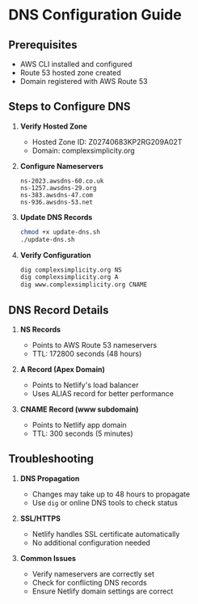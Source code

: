 # DNS Configuration Guide

## Prerequisites
- AWS CLI installed and configured
- Route 53 hosted zone created
- Domain registered with AWS Route 53

## Steps to Configure DNS

1. **Verify Hosted Zone**
   - Hosted Zone ID: Z02740683KP2RG209A02T
   - Domain: complexsimplicity.org

2. **Configure Nameservers**
   ```
   ns-2023.awsdns-60.co.uk
   ns-1257.awsdns-29.org
   ns-383.awsdns-47.com
   ns-936.awsdns-53.net
   ```

3. **Update DNS Records**
   ```bash
   chmod +x update-dns.sh
   ./update-dns.sh
   ```

4. **Verify Configuration**
   ```bash
   dig complexsimplicity.org NS
   dig complexsimplicity.org A
   dig www.complexsimplicity.org CNAME
   ```

## DNS Record Details

1. **NS Records**
   - Points to AWS Route 53 nameservers
   - TTL: 172800 seconds (48 hours)

2. **A Record (Apex Domain)**
   - Points to Netlify's load balancer
   - Uses ALIAS record for better performance

3. **CNAME Record (www subdomain)**
   - Points to Netlify app domain
   - TTL: 300 seconds (5 minutes)

## Troubleshooting

1. **DNS Propagation**
   - Changes may take up to 48 hours to propagate
   - Use `dig` or online DNS tools to check status

2. **SSL/HTTPS**
   - Netlify handles SSL certificate automatically
   - No additional configuration needed

3. **Common Issues**
   - Verify nameservers are correctly set
   - Check for conflicting DNS records
   - Ensure Netlify domain settings are correct
